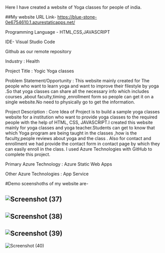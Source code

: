 Here I have created a website of Yoga  classes for people of india.

##My website URL Link- https://blue-stone-0e6754610.1.azurestaticapps.net/

Programming Language - HTML,CSS,JAVASCRIPT

IDE- Visual Studio Code

Github as our remote repository

Industry : Health

Project Title : Yogic Yoga classes

Problem Statement/Opportunity : This website mainly created for The people  who want to learn yoga and want to improve their filestyle by yoga .So that yoga classes can share all the necessary info which includes courses ,about faculty,timing ,enrollment form so people can get it on a single website.No need to physically go to get the information.

Project Description : Core Idea of Project is to build a sample yoga classes website for a institution who want to provide yoga classes to the required people with the help of HTML, CSS, JAVASCRIPT.I created this website mainly for yoga classes and yoga teacher.Students can get to know that which Yoga program  are being taught in the classes ,how is the faculty,people reviews about yoga  and the class . Also for contact and enrollment we had provide the contact form in contact page by which they can easily enroll in the class. I used Azure Technologies with GitHub to complete this project.

Primary Azure Technology : Azure Static Web Apps

Other Azure Technologies : App Service

#Demo sceenshoths of my website are-

![Screenshot (37)](https://user-images.githubusercontent.com/67642827/185625888-fe60cbd5-fe94-4349-ac2f-58b86e80fd6a.png)
--------
![Screenshot (38)](https://user-images.githubusercontent.com/67642827/185626127-4d5d6655-530e-416b-969a-a60108a72978.png)
----------
![Screenshot (39)](https://user-images.githubusercontent.com/67642827/185626162-312389fb-74f6-4cb8-b6af-cca990192974.png)
----------
![Screenshot (40)](https://user-images.githubusercontent.com/67642827/185626177-3eb6105d-3de9-4c71-8ad9-1decb4b8b1c7.png)
